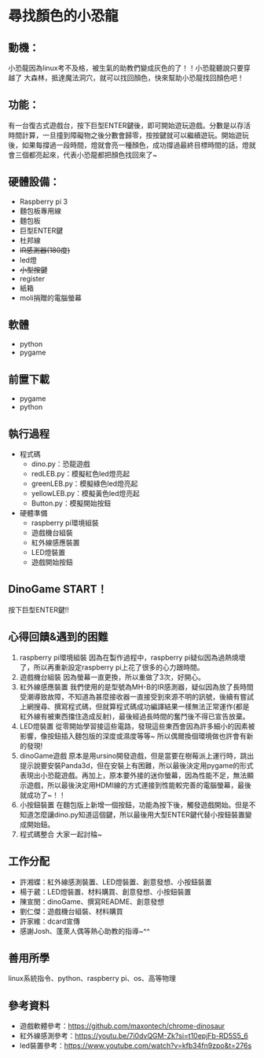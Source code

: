 # 尋找顏⾊的⼩恐⿓
## 動機：
⼩恐⿓因為linux考不及格，被⽣氣的助教們變成灰⾊的了！！⼩恐⿓聽說只要穿越了
⼤森林，抵達魔法洞⽳，就可以找回顏⾊，快來幫助⼩恐⿓找回顏⾊吧！
## 功能：
有⼀台復古式遊戲台，按下巨型ENTER鍵後，即可開始遊玩遊戲。分數是以存活時間計算，一旦撞到障礙物之後分數會歸零，按按鍵就可以繼續遊玩。開始遊玩後，如果每撐過一段時間，燈就會亮⼀種顏⾊，成功撐過最終目標時間的話，燈就會三個都亮起來，代表小恐龍都把顏色找回來了~
## 硬體設備：
- Raspberry pi 3
- 麵包板專⽤線
- 麵包板
- 巨型ENTER鍵
- 杜邦線
- ~~IR感測器(180度)~~
- led燈
- ~~小型按鍵~~
- register
- 紙箱
- moli捐贈的電腦螢幕
## 軟體
- python
- pygame
## 前置下載
- pygame
- python
## 執行過程
- 程式碼
  - dino.py：恐龍遊戲
  - redLEB.py：模擬紅色led燈亮起
  - greenLEB.py：模擬綠色led燈亮起
  - yellowLEB.py：模擬黃色led燈亮起
  - Button.py：模擬開始按鈕
- 硬體準備
  - raspberry pi環境組裝
  - 遊戲機台組裝
  - 紅外線感應裝置
  - LED燈裝置
  - 遊戲開始按鈕
## DinoGame START！
按下巨型ENTER鍵!!
## 心得回饋&遇到的困難
1. raspberry pi環境組裝
因為在製作過程中，raspberry pi疑似因為過熱燒壞了，所以再重新設定raspberry pi上花了很多的心力跟時間。
2. 遊戲機台組裝
因為螢幕一直更換，所以重做了3次，好開心。
3. 紅外線感應裝置
我們使用的是型號為MH-B的IR感測器，疑似因為放了長時間受潮導致故障，不知道為甚麼接收器一直接受到來源不明的訊號，後續有嘗試上網搜尋、撰寫程式碼，但就算程式碼成功編譯結果一樣無法正常運作(都是紅外線有被東西擋住造成反射)，最後經過長時間的奮鬥後不得已宣告放棄。
4. LED燈裝置
從零開始學習接這些電路，發現這些東西會因為許多細小的因素被影響，像按鈕插入麵包版的深度或濕度等等~ 所以偶爾換個環境做也許會有新的發現!
5. dinoGame遊戲
原本是用ursino開發遊戲，但是當要在樹莓派上運行時，跳出提示說要安裝Panda3d，但在安裝上有困難，所以最後決定用pygame的形式表現出小恐龍遊戲。再加上，原本要外接的迷你螢幕，因為性能不足，無法顯示遊戲，所以最後決定用HDMI線的方式連接到性能較完善的電腦螢幕，最後就成功了~！！
6. 小按鈕裝置
  在麵包版上新增一個按鈕，功能為按下後，觸發遊戲開始。但是不知道怎麼讓dino.py知道這個鍵，所以最後用大型ENTER鍵代替小按鈕裝置變成開始鈕。
8. 程式碼整合
大家一起討稐~

## 工作分配
- 許湘蝶：紅外線感測裝置、LED燈裝置、創意發想、小按鈕裝置
- 楊于葳：LED燈裝置、材料購買、創意發想、小按鈕裝置
- 陳宣閔：dinoGame、撰寫README、創意發想
- 劉仁傑：遊戲機台組裝、材料購買
- 許家維：dcard宣傳
- 感謝Josh、蓬萊人偶等熱心助教的指導~^^
## 善用所學
linux系統指令、python、raspberry pi、os、高等物理
## 參考資料
- 遊戲軟體參考：https://github.com/maxontech/chrome-dinosaur
- 紅外線感測參考：https://youtu.be/7i0dvQGM-Zk?si=t10epjFb-RD5S5_6
- led裝置參考：https://www.youtube.com/watch?v=kfb34fn9zpo&t=276s
